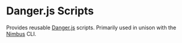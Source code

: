 # Danger.js Scripts

Provides reusable [Danger.js](https://danger.systems/js/) scripts. Primarily used in unison with the
[Nimbus](https://www.npmjs.com/package/@rajzik/nimbus) CLI.
